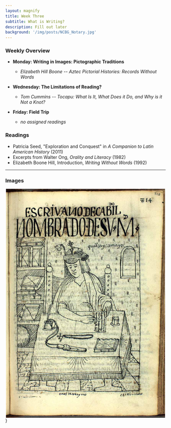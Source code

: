 ```yaml
---
layout: magnify
title: Week Three
subtitle: What is Writing?
description: Fill out later
background: '/img/posts/NCBG_Notary.jpg'
---
```


### Weekly Overview
+ __Monday: Writing in Images: Pictographic Traditions__
   - *Elizabeth Hill Boone -- Aztec Pictorial Histories: Records Without Words*


+ __Wednesday: The Limitations of Reading?__
   - *Tom Cummins -- Tocapu: What Is It, What Does it Do, and Why is it Not a Knot?*


+ __Friday: Field Trip__
   - *no assigned readings*

### Readings

* Patricia Seed, "Exploration and Conquest" in *A Companion to Latin American History* (2011)
* Excerpts from Walter Ong, *Orality and Literacy* (1982)
* Elizabeth Boone Hill, Introduction, *Writing Without Words* (1992)

---
### Images

<img src="\img\posts\NCBG_Notary.jpg" style="display: block; width: 500px; margin-right: auto; margin-left: auto;" />
}
